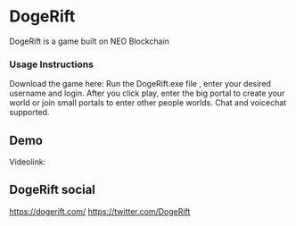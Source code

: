 # DogeRift

<!-- description -->
DogeRift is a game built on NEO Blockchain

### Usage Instructions

Download the game here:
Run the DogeRift.exe file , enter your desired username and login.
After you click play, enter the big portal to create your world or join small portals to enter other people worlds.
Chat and voicechat supported.

## Demo

Videolink:

## DogeRift social

https://dogerift.com/
https://twitter.com/DogeRift

<!--
**DogeRift/DogeRift** is a ✨ _special_ ✨ repository because its `README.md` (this file) appears on your GitHub profile.

Here are some ideas to get you started:

- 🔭 I’m currently working on ...
- 🌱 I’m currently learning ...
- 👯 I’m looking to collaborate on ...
- 🤔 I’m looking for help with ...
- 💬 Ask me about ...
- 📫 How to reach me: ...
- 😄 Pronouns: ...
- ⚡ Fun fact: ...
-->
